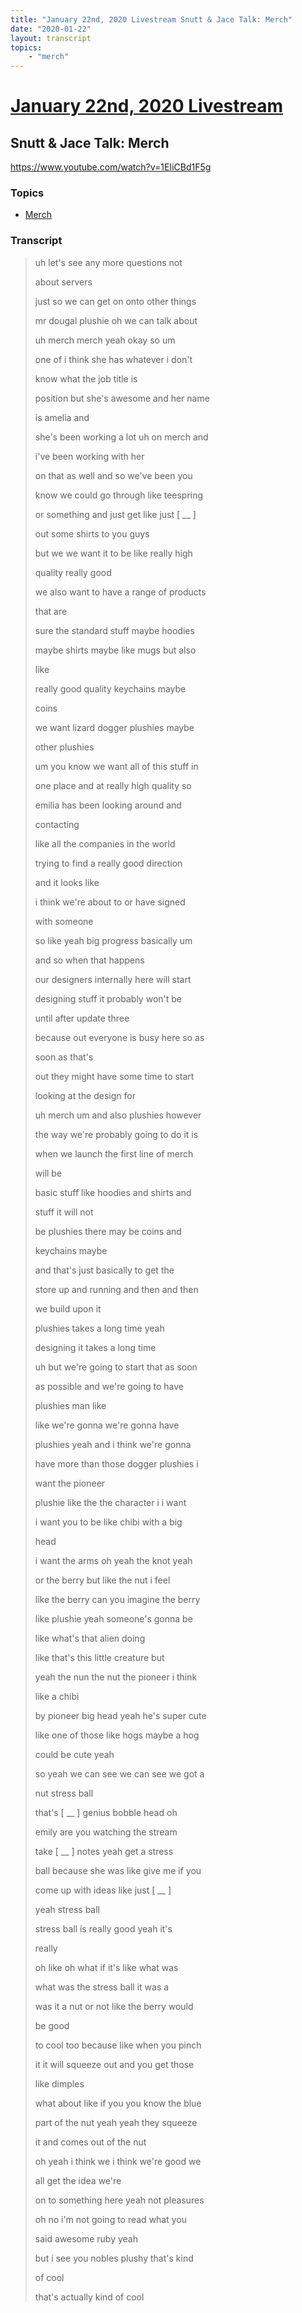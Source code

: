 ```yaml
---
title: "January 22nd, 2020 Livestream Snutt & Jace Talk: Merch"
date: "2020-01-22"
layout: transcript
topics:
    - "merch"
---
```

# [January 22nd, 2020 Livestream](../2020-01-22.md)
## Snutt & Jace Talk: Merch
https://www.youtube.com/watch?v=1EIiCBd1F5g

### Topics
* [Merch](../topics/merch.md)

### Transcript

> uh let's see any more questions not
>
> about servers
>
> just so we can get on onto other things
>
> mr dougal plushie oh we can talk about
>
> uh merch merch yeah okay so um
>
> one of i think she has whatever i don't
>
> know what the job title is
>
> position but she's awesome and her name
>
> is amelia and
>
> she's been working a lot uh on merch and
>
> i've been working with her
>
> on that as well and so we've been you
>
> know we could go through like teespring
>
> or something and just get like just [ __ ]
>
> out some shirts to you guys
>
> but we we want it to be like really high
>
> quality really good
>
> we also want to have a range of products
>
> that are
>
> sure the standard stuff maybe hoodies
>
> maybe shirts maybe like mugs but also
>
> like
>
> really good quality keychains maybe
>
> coins
>
> we want lizard dogger plushies maybe
>
> other plushies
>
> um you know we want all of this stuff in
>
> one place and at really high quality so
>
> emilia has been looking around and
>
> contacting
>
> like all the companies in the world
>
> trying to find a really good direction
>
> and it looks like
>
> i think we're about to or have signed
>
> with someone
>
> so like yeah big progress basically um
>
> and so when that happens
>
> our designers internally here will start
>
> designing stuff it probably won't be
>
> until after update three
>
> because out everyone is busy here so as
>
> soon as that's
>
> out they might have some time to start
>
> looking at the design for
>
> uh merch um and also plushies however
>
> the way we're probably going to do it is
>
> when we launch the first line of merch
>
> will be
>
> basic stuff like hoodies and shirts and
>
> stuff it will not
>
> be plushies there may be coins and
>
> keychains maybe
>
> and that's just basically to get the
>
> store up and running and then and then
>
> we build upon it
>
> plushies takes a long time yeah
>
> designing it takes a long time
>
> uh but we're going to start that as soon
>
> as possible and we're going to have
>
> plushies man like
>
> like we're gonna we're gonna have
>
> plushies yeah and i think we're gonna
>
> have more than those dogger plushies i
>
> want the pioneer
>
> plushie like the the character i i want
>
> i want you to be like chibi with a big
>
> head
>
> i want the arms oh yeah the knot yeah
>
> or the berry but like the nut i feel
>
> like the berry can you imagine the berry
>
> like plushie yeah someone's gonna be
>
> like what's that alien doing
>
> like that's this little creature but
>
> yeah the nun the nut the pioneer i think
>
> like a chibi
>
> by pioneer big head yeah he's super cute
>
> like one of those like hogs maybe a hog
>
> could be cute yeah
>
> so yeah we can see we can see we got a
>
> nut stress ball
>
> that's [ __ ] genius bobble head oh
>
> emily are you watching the stream
>
> take [ __ ] notes yeah get a stress
>
> ball because she was like give me if you
>
> come up with ideas like just [ __ ]
>
> yeah stress ball
>
> stress ball is really good yeah it's
>
> really
>
> oh like oh what if it's like what was
>
> what was the stress ball it was a
>
> was it a nut or not like the berry would
>
> be good
>
> to cool too because like when you pinch
>
> it it will squeeze out and you get those
>
> like dimples
>
> what about like if you you know the blue
>
> part of the nut yeah yeah they squeeze
>
> it and comes out of the nut
>
> oh yeah i think we i think we're good we
>
> all get the idea we're
>
> on to something here yeah not pleasures
>
> oh no i'm not going to read what you
>
> said awesome ruby yeah
>
> but i see you nobles plushy that's kind
>
> of cool
>
> that's actually kind of cool
>
